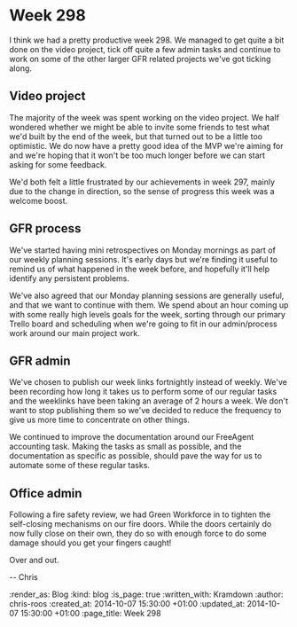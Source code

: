 Week 298
========

I think we had a pretty productive week 298. We managed to get quite a bit done on the video project, tick off quite a few admin tasks and continue to work on some of the other larger GFR related projects we've got ticking along.

## Video project

The majority of the week was spent working on the video project. We half wondered whether we might be able to invite some friends to test what we'd built by the end of the week, but that turned out to be a little too optimistic. We do now have a pretty good idea of the MVP we're aiming for and we're hoping that it won't be too much longer before we can start asking for some feedback.

We'd both felt a little frustrated by our achievements in week 297, mainly due to the change in direction, so the sense of progress this week was a welcome boost.

## GFR process

We've started having mini retrospectives on Monday mornings as part of our weekly planning sessions. It's early days but we're finding it useful to remind us of what happened in the week before, and hopefully it'll help identify any persistent problems.

We've also agreed that our Monday planning sessions are generally useful, and that we want to continue with them. We spend about an hour coming up with some really high levels goals for the week, sorting through our primary Trello board and scheduling when we're going to fit in our admin/process work around our main project work.

## GFR admin

We've chosen to publish our week links fortnightly instead of weekly. We've been recording how long it takes us to perform some of our regular tasks and the weeklinks have been taking an average of 2 hours a week. We don't want to stop publishing them so we've decided to reduce the frequency to give us more time to concentrate on other things.

We continued to improve the documentation around our FreeAgent accounting task. Making the tasks as small as possible, and the documentation as specific as possible, should pave the way for us to automate some of these regular tasks.

## Office admin

Following a fire safety review, we had Green Workforce in to tighten the self-closing mechanisms on our fire doors. While the doors certainly do now fully close on their own, they do so with enough force to do some damage should you get your fingers caught!

Over and out.

-- Chris

:render_as: Blog
:kind: blog
:is_page: true
:written_with: Kramdown
:author: chris-roos
:created_at: 2014-10-07 15:30:00 +01:00
:updated_at: 2014-10-07 15:30:00 +01:00
:page_title: Week 298
